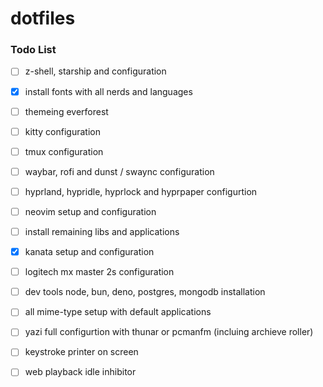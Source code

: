 # dotfiles

### Todo List

- [ ] z-shell, starship and configuration
- [x] install fonts with all nerds and languages
- [ ] themeing everforest
- [ ] kitty configuration
- [ ] tmux configuration
- [ ] waybar, rofi and dunst / swaync configuration
- [ ] hyprland, hypridle, hyprlock and hyprpaper configurtion
- [ ] neovim setup and configuration
- [ ] install remaining libs and applications
- [x] kanata setup and configuration
- [ ] logitech mx master 2s configuration
- [ ] dev tools node, bun, deno, postgres, mongodb installation
- [ ] all mime-type setup with default applications
- [ ] yazi full configurtion with thunar or pcmanfm (incluing archieve roller)
- [ ] keystroke printer on screen
- [ ] web playback idle inhibitor

